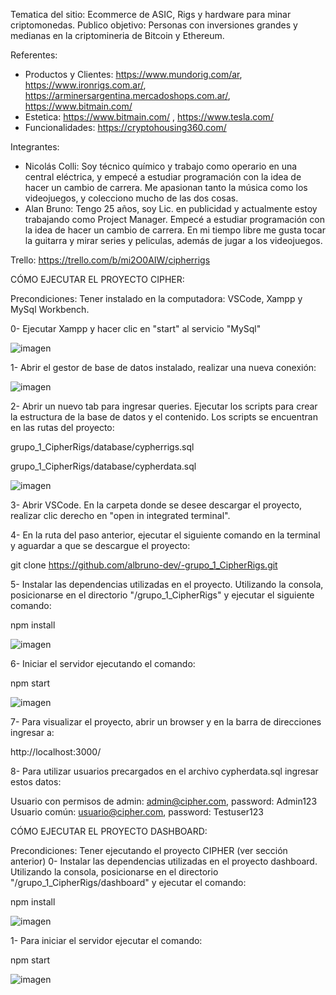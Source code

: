 Tematica del sitio: Ecommerce de ASIC, Rigs y hardware para minar criptomonedas.
Publico objetivo: Personas con inversiones grandes y medianas en la criptomineria de Bitcoin y Ethereum.

Referentes:
* Productos y Clientes: https://www.mundorig.com/ar, https://www.ironrigs.com.ar/, https://arminersargentina.mercadoshops.com.ar/, https://www.bitmain.com/
* Estetica: https://www.bitmain.com/ , https://www.tesla.com/
* Funcionalidades: https://cryptohousing360.com/

Integrantes:
* Nicolás Colli: Soy técnico químico y trabajo como operario en una central eléctrica, y empecé a estudiar programación con la idea de hacer un cambio de carrera. Me apasionan tanto la música como los videojuegos, y colecciono mucho de las dos cosas.
* Alan Bruno: Tengo 25 años, soy Lic. en publicidad y actualmente estoy trabajando como Project Manager. Empecé a estudiar programación con la idea de hacer un cambio de carrera. En mi tiempo libre me gusta tocar la guitarra y mirar series y peliculas, además de jugar a los videojuegos.

Trello: https://trello.com/b/mi2O0AIW/cipherrigs

CÓMO EJECUTAR EL PROYECTO CIPHER:

Precondiciones: Tener instalado en la computadora: VSCode, Xampp y MySql Workbench.

0- Ejecutar Xampp y hacer clic en "start" al servicio "MySql"

![imagen](https://github.com/albruno-dev/-grupo_1_CipherRigs/blob/main/public/img/tutorial/xampp.JPG?raw=true)

1- Abrir el gestor de base de datos instalado, realizar una nueva conexión:

![imagen](https://github.com/albruno-dev/-grupo_1_CipherRigs/blob/main/public/img/tutorial/mysql.JPG?raw=true)

2- Abrir un nuevo tab para ingresar queries. Ejecutar los scripts para crear la estructura de la base de datos y el contenido. Los scripts se encuentran en las rutas del proyecto:

grupo_1_CipherRigs/database/cypherrigs.sql

grupo_1_CipherRigs/database/cypherdata.sql

![imagen](https://github.com/albruno-dev/-grupo_1_CipherRigs/blob/main/public/img/tutorial/data.JPG?raw=true)

3- Abrir VSCode. En la carpeta donde se desee descargar el proyecto, realizar clic derecho en "open in integrated terminal".

4- En la ruta del paso anterior, ejecutar el siguiente comando en la terminal y aguardar a que se descargue el proyecto:

git clone https://github.com/albruno-dev/-grupo_1_CipherRigs.git

5- Instalar las dependencias utilizadas en el proyecto. Utilizando la consola, posicionarse en el directorio "/grupo_1_CipherRigs" y ejecutar el siguiente comando:

npm install

![imagen](https://github.com/albruno-dev/-grupo_1_CipherRigs/blob/main/public/img/tutorial/npminstall.JPG?raw=true)

6- Iniciar el servidor ejecutando el comando:

npm start

![imagen](https://github.com/albruno-dev/-grupo_1_CipherRigs/blob/main/public/img/tutorial/npmstart.JPG?raw=true)

7- Para visualizar el proyecto, abrir un browser y en la barra de direcciones ingresar a:

http://localhost:3000/

8- Para utilizar usuarios precargados en el archivo cypherdata.sql ingresar estos datos:

Usuario con permisos de admin: admin@cipher.com, password: Admin123
Usuario común: usuario@cipher.com, password: Testuser123

CÓMO EJECUTAR EL PROYECTO DASHBOARD:

Precondiciones: Tener ejecutando el proyecto CIPHER (ver sección anterior)
0- Instalar las dependencias utilizadas en el proyecto dashboard. Utilizando la consola, posicionarse en el directorio "/grupo_1_CipherRigs/dashboard" y ejecutar el comando:

npm install

![imagen](https://github.com/albruno-dev/-grupo_1_CipherRigs/blob/main/public/img/tutorial/npminstall.JPG?raw=true)

1- Para iniciar el servidor ejecutar el comando:

npm start

![imagen](https://github.com/albruno-dev/-grupo_1_CipherRigs/blob/main/public/img/tutorial/npmstart.JPG?raw=true)